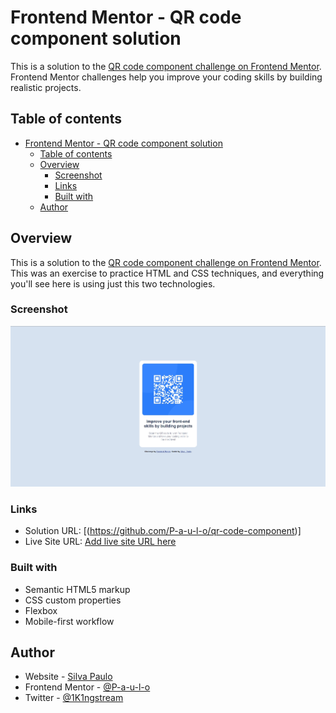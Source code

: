 # Frontend Mentor - QR code component solution

This is a solution to the [QR code component challenge on Frontend Mentor](https://www.frontendmentor.io/challenges/qr-code-component-iux_sIO_H). Frontend Mentor challenges help you improve your coding skills by building realistic projects.

## Table of contents

- [Frontend Mentor - QR code component solution](#frontend-mentor---qr-code-component-solution)
	- [Table of contents](#table-of-contents)
	- [Overview](#overview)
		- [Screenshot](#screenshot)
		- [Links](#links)
		- [Built with](#built-with)
	- [Author](#author)


## Overview
This is a solution to the [QR code component challenge on Frontend Mentor](https://www.frontendmentor.io/challenges/qr-code-component-iux_sIO_H).
This was an exercise to practice HTML and CSS techniques, and everything you'll see here is using just this two technologies.
### Screenshot

![](./src/images/screenshot.jpg)

### Links

- Solution URL: [(https://github.com/P-a-u-l-o/qr-code-component)]
- Live Site URL: [Add live site URL here](https://p-a-u-l-o.github.io/qr-code-component/)


### Built with

- Semantic HTML5 markup
- CSS custom properties
- Flexbox
- Mobile-first workflow

## Author

- Website - [Silva Paulo](https://github.com/P-a-u-l-o)
- Frontend Mentor - [@P-a-u-l-o](https://www.frontendmentor.io/profile/P-a-u-l-o)
- Twitter - [@1K1ngstream](https://twitter.com/1K1ngstream)
